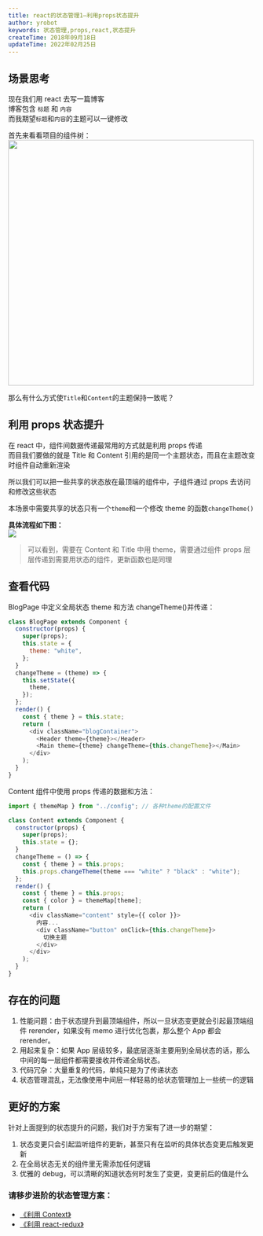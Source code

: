 ```yaml
---
title: react的状态管理1—利用props状态提升
author: yrobot
keywords: 状态管理,props,react,状态提升
createTime: 2018年09月18日
updateTime: 2022年02月25日
---
```


## 场景思考

现在我们用 react 去写一篇博客  
博客包含 `标题` 和 `内容`  
而我期望`标题`和`内容`的主题可以一键修改

首先来看看项目的组件树：  
<img src="https://images.yrobot.top/2022-02-25/QiwCKp-15-35-08.png" width='500' />

那么有什么方式使`Title`和`Content`的主题保持一致呢？



## 利用 props 状态提升

在 react 中，组件间数据传递最常用的方式就是利用 props 传递  
而目我们要做的就是 Title 和 Content 引用的是同一个主题状态，而且在主题改变时组件自动重新渲染

所以我们可以把一些共享的状态放在最顶端的组件中，子组件通过 props 去访问和修改这些状态

本场景中需要共享的状态只有一个`theme`和一个修改 theme 的函数`changeTheme()`

**具体流程如下图：**  
![](https://images.yrobot.top/2022-02-25/TnhgMb-15-46-48.png)

> 可以看到，需要在 Content 和 Title 中用 theme，需要通过组件 props 层层传递到需要用状态的组件，更新函数也是同理



## 查看代码

BlogPage 中定义全局状态 theme 和方法 changeTheme()并传递：

```js
class BlogPage extends Component {
  constructor(props) {
    super(props);
    this.state = {
      theme: "white",
    };
  }
  changeTheme = (theme) => {
    this.setState({
      theme,
    });
  };
  render() {
    const { theme } = this.state;
    return (
      <div className="blogContainer">
        <Header theme={theme}></Header>
        <Main theme={theme} changeTheme={this.changeTheme}></Main>
      </div>
    );
  }
}
```

Content 组件中使用 props 传递的数据和方法：

```js
import { themeMap } from "../config"; // 各种theme的配置文件

class Content extends Component {
  constructor(props) {
    super(props);
    this.state = {};
  }
  changeTheme = () => {
    const { theme } = this.props;
    this.props.changeTheme(theme === "white" ? "black" : "white");
  };
  render() {
    const { theme } = this.props;
    const { color } = themeMap[theme];
    return (
      <div className="content" style={{ color }}>
        内容...
        <div className="button" onClick={this.changeTheme}>
          切换主题
        </div>
      </div>
    );
  }
}
```



## 存在的问题

1. 性能问题：由于状态提升到最顶端组件，所以一旦状态变更就会引起最顶端组件 rerender，如果没有 memo 进行优化包裹，那么整个 App 都会 rerender。
2. 用起来复杂：如果 App 层级较多，最底层逐渐主要用到全局状态的话，那么中间的每一层组件都需要接收并传递全局状态。
3. 代码冗杂：大量重复的代码，单纯只是为了传递状态
4. 状态管理混乱，无法像使用中间层一样轻易的给状态管理加上一些统一的逻辑



## 更好的方案

针对上面提到的状态提升的问题，我们对于方案有了进一步的期望：

1. 状态变更只会引起监听组件的更新，甚至只有在监听的具体状态变更后触发更新
2. 在全局状态无关的组件里无需添加任何逻辑
3. 优雅的 debug，可以清晰的知道状态何时发生了变更，变更前后的值是什么

### 请移步进阶的状态管理方案：

- [《利用 Context》](./利用Context)
- [《利用 react-redux》](./利用react-redux)

